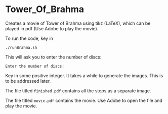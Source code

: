 Tower_Of_Brahma
===============

Creates a movie of Tower of Brahma using tikz (LaTeX), which can be played in pdf (Use Adobe to play the movie).

To run the code, key in

	./runBrahma.sh

This will ask you to enter the number of discs:

	Enter the number of discs: 

Key in some positive integer. It takes a while to generate the images. This is to be addressed later.

The file titled `finished.pdf` contains all the steps as a separate image.

The file titled `movie.pdf` contains the movie. Use Adobe to open the file and play the movie.